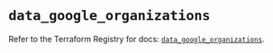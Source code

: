 # `data_google_organizations`

Refer to the Terraform Registry for docs: [`data_google_organizations`](https://registry.terraform.io/providers/hashicorp/google-beta/6.18.1/docs/data-sources/google_organizations).

